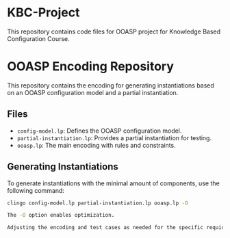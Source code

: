 # KBC-Project
This repository contains code files for OOASP project for Knowledge Based Configuration Course.

# OOASP Encoding Repository

This repository contains the encoding for generating instantiations based on an OOASP configuration model and a partial instantiation.

## Files
- `config-model.lp`: Defines the OOASP configuration model.
- `partial-instantiation.lp`: Provides a partial instantiation for testing.
- `ooasp.lp`: The main encoding with rules and constraints.

## Generating Instantiations

To generate instantiations with the minimal amount of components, use the following command:

```bash
clingo config-model.lp partial-instantiation.lp ooasp.lp -O

The -O option enables optimization.

Adjusting the encoding and test cases as needed for the specific requirements.
